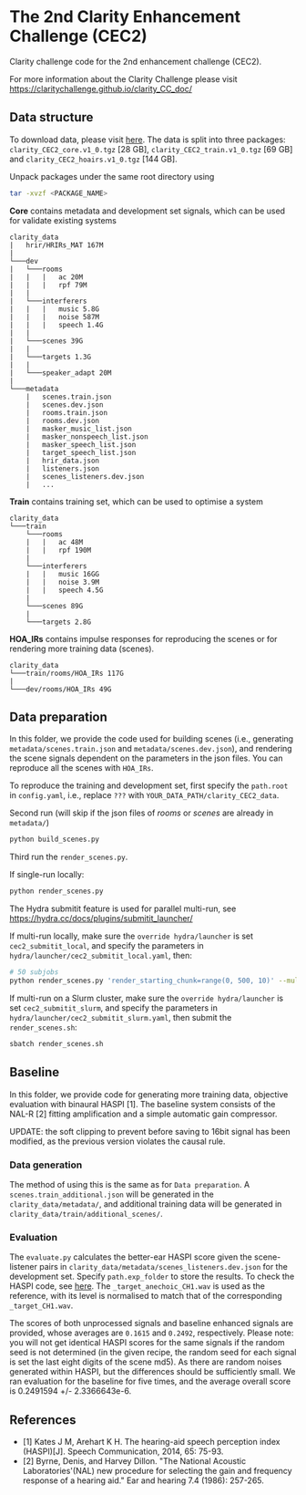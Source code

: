 # The 2nd Clarity Enhancement Challenge (CEC2)
Clarity challenge code for the 2nd enhancement challenge (CEC2).

For more information about the Clarity Challenge please visit https://claritychallenge.github.io/clarity_CC_doc/

## Data structure

To download data, please visit [here](https://mab.to/zU7TS8jJelkoD). The data is split into three packages: `clarity_CEC2_core.v1_0.tgz` [28 GB], `clarity_CEC2_train.v1_0.tgz` [69 GB] and `clarity_CEC2_hoairs.v1_0.tgz` [144 GB].

Unpack packages under the same root directory using

```bash
tar -xvzf <PACKAGE_NAME>
```

**Core** contains metadata and development set signals, which can be used for validate existing systems

```text
clarity_data
|   hrir/HRIRs_MAT 167M
|
└───dev
|   └───rooms
|   |   |   ac 20M
|   |   |   rpf 79M
|   |
|   └───interferers
|   |   |   music 5.8G
|   |   |   noise 587M
|   |   |   speech 1.4G
|   |
|   └───scenes 39G
|   |
|   └───targets 1.3G
|   |
|   └───speaker_adapt 20M
|
└───metadata
    |   scenes.train.json
    |   scenes.dev.json
    |   rooms.train.json
    |   rooms.dev.json
    |   masker_music_list.json
    |   masker_nonspeech_list.json
    |   masker_speech_list.json
    |   target_speech_list.json
    |   hrir_data.json
    |   listeners.json
    |   scenes_listeners.dev.json
    |   ...

```

**Train** contains training set, which can be used to optimise a system

```text
clarity_data
└───train
    └───rooms
    |   |   ac 48M
    |   |   rpf 190M
    |
    └───interferers
    |   |   music 16GG
    |   |   noise 3.9M
    |   |   speech 4.5G
    |
    └───scenes 89G
    |
    └───targets 2.8G

```

**HOA_IRs** contains impulse responses for reproducing the scenes or for rendering more training data (scenes).

```text
clarity_data
└───train/rooms/HOA_IRs 117G
|
└───dev/rooms/HOA_IRs 49G
```

## Data preparation

In this folder, we provide the code used for building scenes (i.e., generating `metadata/scenes.train.json` and `metadata/scenes.dev.json`), and rendering the scene signals dependent on the parameters in the json files. You can reproduce all the scenes with `HOA_IRs`.

To reproduce the training and development set, first specify the `path.root` in `config.yaml`, i.e., replace `???` with `YOUR_DATA_PATH/clarity_CEC2_data`.

Second run (will skip if the json files of _rooms_ or _scenes_ are already in `metadata/`)

```bash
python build_scenes.py
```

Third run the `render_scenes.py`.

If single-run locally:

```bash
python render_scenes.py
```

The Hydra submitit feature is used for parallel multi-run, see https://hydra.cc/docs/plugins/submitit_launcher/

If multi-run locally, make sure the `override hydra/launcher` is set `cec2_submitit_local`, and specify the parameters in `hydra/launcher/cec2_submitit_local.yaml`, then:

```bash
# 50 subjobs
python render_scenes.py 'render_starting_chunk=range(0, 500, 10)' --multirun
```

If multi-run on a Slurm cluster, make sure the `override hydra/launcher` is set `cec2_submitit_slurm`, and specify the parameters in `hydra/launcher/cec2_submitit_slurm.yaml`, then submit the `render_scenes.sh`:

```bash
sbatch render_scenes.sh
```

## Baseline

In this folder, we provide code for generating more training data, objective evaluation with binaural HASPI [1]. The baseline system consists of the NAL-R [2] fitting amplification and a simple automatic gain compressor.

UPDATE: the soft clipping to prevent before saving to 16bit signal has been modified, as the previous version violates the causal rule.

### Data generation

The method of using this is the same as for `Data preparation`. A `scenes.train_additional.json` will be generated in the `clarity_data/metadata/`, and additional training data will be generated in `clarity_data/train/additional_scenes/`.

### Evaluation

The `evaluate.py` calculates the better-ear HASPI score given the scene-listener pairs in `clarity_data/metadata/scenes_listeners.dev.json` for the development set. Specify `path.exp_folder` to store the results. To check the HASPI code, see [here](../../clarity/evaluator/haspi). The `_target_anechoic_CH1.wav` is used as the reference, with its level is normalised to match that of the corresponding `_target_CH1.wav`.

The scores of both unprocessed signals and baseline enhanced signals are provided, whose averages are `0.1615` and `0.2492`, respectively. Please note: you will not get identical HASPI scores for the same signals if the random seed is not determined (in the given recipe, the random seed for each signal is set the last eight digits of the scene md5). As there are random noises generated within HASPI, but the differences should be sufficiently small. We ran evaluation for the baseline for five times, and the average overall score is 0.2491594 +/- 2.3366643e-6.

## References

* [1] Kates J M, Arehart K H. The hearing-aid speech perception index (HASPI)[J]. Speech Communication, 2014, 65: 75-93.
* [2] Byrne, Denis, and Harvey Dillon. "The National Acoustic Laboratories'(NAL) new procedure for selecting the gain and frequency response of a hearing aid." Ear and hearing 7.4 (1986): 257-265.
